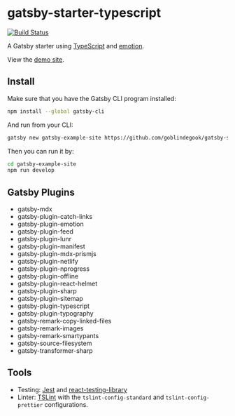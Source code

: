 # gatsby-starter-typescript

[![Build Status](https://travis-ci.org/goblindegook/gatsby-starter-typescript.svg?branch=master)](https://travis-ci.org/goblindegook/gatsby-starter-typescript)

A Gatsby starter using [TypeScript](https://www.typescriptlang.org) and [emotion](https://emotion.sh).

View the [demo site](https://gatsby-starter-typescript.netlify.com).

## Install

Make sure that you have the Gatsby CLI program installed:

```sh
npm install --global gatsby-cli
```

And run from your CLI:

```sh
gatsby new gatsby-example-site https://github.com/goblindegook/gatsby-starter-typescript
```

Then you can run it by:

```sh
cd gatsby-example-site
npm run develop
```

## Gatsby Plugins

- gatsby-mdx
- gatsby-plugin-catch-links
- gatsby-plugin-emotion
- gatsby-plugin-feed
- gatsby-plugin-lunr
- gatsby-plugin-manifest
- gatsby-plugin-mdx-prismjs
- gatsby-plugin-netlify
- gatsby-plugin-nprogress
- gatsby-plugin-offline
- gatsby-plugin-react-helmet
- gatsby-plugin-sharp
- gatsby-plugin-sitemap
- gatsby-plugin-typescript
- gatsby-plugin-typography
- gatsby-remark-copy-linked-files
- gatsby-remark-images
- gatsby-remark-smartypants
- gatsby-source-filesystem
- gatsby-transformer-sharp

## Tools

- Testing: [Jest](https://jestjs.io) and [react-testing-library](https://github.com/kentcdodds/react-testing-library)
- Linter: [TSLint](https://palantir.github.io/tslint/) with the `tslint-config-standard` and `tslint-config-prettier` configurations.
